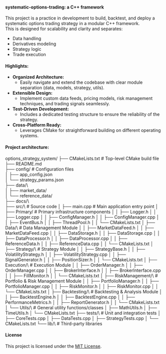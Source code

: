 #### systematic-options-trading: a C++ framework

This project is a practice in development to build, backtest, and deploy a systematic options trading strategy in a modular C++ framework.  
This is designed for scalability and clarity and separates:

- Data handling
- Derivatives modeling
- Strategy logic
- Trade execution 

#### Highlights:

* **Organized Architecture:**
  - Easily navigate and extend the codebase with clear module separation (data, models, strategy, utils).
* **Extensible Design:**
  - Implement custom data feeds, pricing models, risk management techniques, and trading signals seamlessly.
* **Test-Driven Development:**
  - Includes a dedicated testing structure to ensure the reliability of the strategy.
* **Cross-Platform Ready:**
  - Leverages CMake for straightforward building on different operating systems.

#### Project architecture:

options_strategy_system/
├── CMakeLists.txt              # Top-level CMake build file\
├── README.md                      
├── config/                     # Configuration files  
│   ├── app_config.json\
│   └── strategy_params.json\
├── data/\                        
│   ├── market_data/\
│   └── reference_data/\
├── docs/\                       
├── src/\                        # Source code
│   ├── main.cpp                 # Main application entry point
│   ├── Primary/                 # Primary infrastructure components
│   │   ├── Logger.h
│   │   ├── Logger.cpp
│   │   ├── ConfigManager.h
│   │   ├── ConfigManager.cpp
│   │   ├── EventBus.h
│   │   ├── ThreadPool.h
│   │   └── CMakeLists.txt
│   ├── Data/\                   # Data Management Module
│   │   ├── MarketDataFeed.h
│   │   ├── MarketDataFeed.cpp
│   │   ├── DataStorage.h
│   │   ├── DataStorage.cpp
│   │   ├── DataProcessor.h
│   │   ├── DataProcessor.cpp
│   │   ├── ReferenceData.h
│   │   ├── ReferenceData.cpp
│   │   └── CMakeLists.txt
│   ├── Strategy/\              # Strategy Module
│   │   ├── StrategyBase.h
│   │   ├── VolatilityStrategy.h
│   │   ├── VolatilityStrategy.cpp
│   │   ├── SignalGenerator.h
│   │   ├── PositionSizer.h
│   │   └── CMakeLists.txt
│   ├── Execution/\             # Execution Module
│   │   ├── OrderManager.h
│   │   ├── OrderManager.cpp
│   │   ├── BrokerInterface.h
│   │   ├── BrokerInterface.cpp
│   │   ├── FillMonitor.h
│   │   └── CMakeLists.txt
│   ├── RiskManagement/\        # Portfolio & Risk Management Module
│   │   ├── PortfolioManager.h
│   │   ├── PortfolioManager.cpp
│   │   ├── RiskMonitor.h
│   │   ├── RiskMonitor.cpp
│   │   └── CMakeLists.txt
│   ├── Backtesting/\           # Backtesting & Analysis Module
│   │   ├── BacktestEngine.h
│   │   ├── BacktestEngine.cpp
│   │   ├── PerformanceMetrics.h
│   │   ├── ReportGenerator.h
│   │   └── CMakeLists.txt
│   └── Utils/\                 # General utility functions/classes
│       ├── MathUtils.h
│       ├── TimeUtils.h
│       └── CMakeLists.txt
├── tests/\                     # Unit and integration tests
│   ├── CoreTests.cpp
│   ├── DataTests.cpp
│   ├── StrategyTests.cpp
│   └── CMakeLists.txt
└── lib/\                       # Third-party libraries  


#### License
This project is licensed under the [MIT License](https://github.com/manuelmusngi/regime_switching_models/edit/main/LICENSE).

